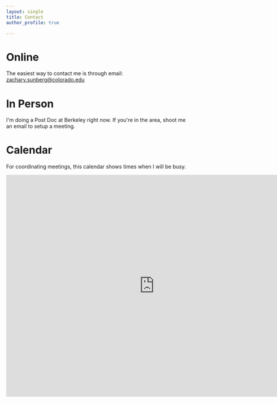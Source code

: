```yaml
---
layout: single
title: Contact
author_profile: true

---
```


# Online

The easiest way to contact me is through email: [zachary.sunberg@colorado.edu](mailto:zachary.sunberg@colorado.edu)

# In Person

I'm doing a Post Doc at Berkeley right now. If you're in the area, shoot me an email to setup a meeting.

# Calendar

For coordinating meetings, this calendar shows times when I will be busy.

<iframe src="https://calendar.google.com/calendar/embed?src=sunbergzach%40gmail.com&mode=WEEK" style="border: 0" width="800" height="600" frameborder="0" scrolling="no"></iframe>
